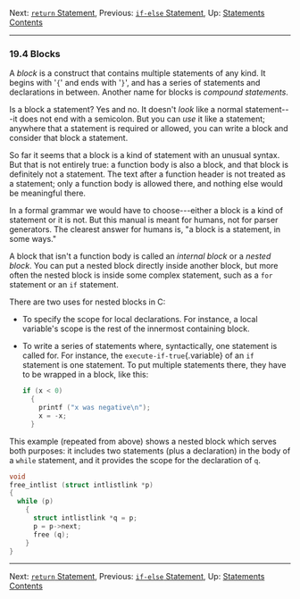 Next: [`return` Statement](return-Statement.md), Previous: [`if-else`
Statement](if_002delse-Statement.md), Up:
[Statements](Statements.md)  
[Contents](index.md#SEC_Contents "Table of contents")  

------------------------------------------------------------------------


### 19.4 Blocks 


A *block* is a construct that contains multiple statements of any kind.
It begins with '`{`' and ends with '`}`', and has a
series of statements and declarations in between. Another name for
blocks is *compound statements*.

Is a block a statement? Yes and no. It doesn't *look* like a normal
statement---it does not end with a semicolon. But you can *use* it like
a statement; anywhere that a statement is required or allowed, you can
write a block and consider that block a statement.

So far it seems that a block is a kind of statement with an unusual
syntax. But that is not entirely true: a function body is also a block,
and that block is definitely not a statement. The text after a function
header is not treated as a statement; only a function body is allowed
there, and nothing else would be meaningful there.

In a formal grammar we would have to choose---either a block is a kind
of statement or it is not. But this manual is meant for humans, not for
parser generators. The clearest answer for humans is, "a block is a
statement, in some ways."


A block that isn't a function body is called an *internal block* or a
*nested block*. You can put a nested block directly inside another
block, but more often the nested block is inside some complex statement,
such as a `for` statement or an `if` statement.

There are two uses for nested blocks in C:

-   To specify the scope for local declarations. For instance, a local
    variable's scope is the rest of the innermost containing block.
-   To write a series of statements where, syntactically, one statement
    is called for. For instance, the `execute-if-true`{.variable} of an
    `if` statement is one statement. To put multiple statements there,
    they have to be wrapped in a block, like this:
    
    ``` C
    if (x < 0)
      {
        printf ("x was negative\n");
        x = -x;
      }
    ```
    

This example (repeated from above) shows a nested block which serves
both purposes: it includes two statements (plus a declaration) in the
body of a `while` statement, and it provides the scope for the
declaration of `q`.

``` C
void
free_intlist (struct intlistlink *p)
{
  while (p)
    {
      struct intlistlink *q = p;
      p = p->next;
      free (q);
    }
}
```

------------------------------------------------------------------------

Next: [`return` Statement](return-Statement.md), Previous: [`if-else`
Statement](if_002delse-Statement.md), Up:
[Statements](Statements.md)  
[Contents](index.md#SEC_Contents "Table of contents")  
